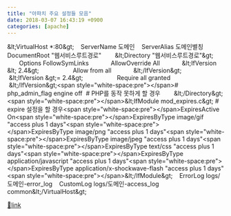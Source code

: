 ```yaml
---
title: "아파치 주요 설정들 모음"
date: 2018-03-07 16:43:19 +0900
categories: [apache]
---
```


&amp;lt;VirtualHost *:80&amp;gt;    ServerName 도메인    ServerAlias 도메인별칭    DocumentRoot "웹서비스루트경로"        &amp;lt;Directory "웹서비스루트경로"&amp;gt;             Options FollowSymLinks             AllowOverride All             &amp;lt;IfVersion &amp;lt; 2.4&amp;gt;                    Allow from all             &amp;lt;/IfVersion&amp;gt;             &amp;lt;IfVersion &amp;gt;= 2.4&amp;gt;                    Require all granted             &amp;lt;/IfVersion&amp;gt;&lt;span style="white-space:pre"&gt;&lt;/span&gt;# php_admin_flag engine off  # PHP를 동작 못하게 할 경우        &amp;lt;/Directory&amp;gt;&lt;span style="white-space:pre"&gt;&lt;/span&gt;&amp;lt;IfModule mod_expires.c&amp;gt; # expire 설정을 할 경우&lt;span style="white-space:pre"&gt;&lt;/span&gt;ExpiresActive On&lt;span style="white-space:pre"&gt;&lt;/span&gt;ExpiresByType image/gif "access plus 1 days"&lt;span style="white-space:pre"&gt;&lt;/span&gt;ExpiresByType image/png "access plus 1 days"&lt;span style="white-space:pre"&gt;&lt;/span&gt;ExpiresByType image/jpeg "access plus 1 days"&lt;span style="white-space:pre"&gt;&lt;/span&gt;ExpiresByType text/css "access plus 1 days"&lt;span style="white-space:pre"&gt;&lt;/span&gt;ExpiresByType application/javascript "access plus 1 days"&lt;span style="white-space:pre"&gt;&lt;/span&gt;ExpiresByType application/x-shockwave-flash "access plus 1 days"&lt;span style="white-space:pre"&gt;&lt;/span&gt;&amp;lt;/IfModule&amp;gt;    ErrorLog logs/도메인-error_log    CustomLog logs/도메인-access_log common&amp;lt;/VirtualHost&amp;gt;  



[🔗link](http://www.mins01.com/mh/tech/read/1141)